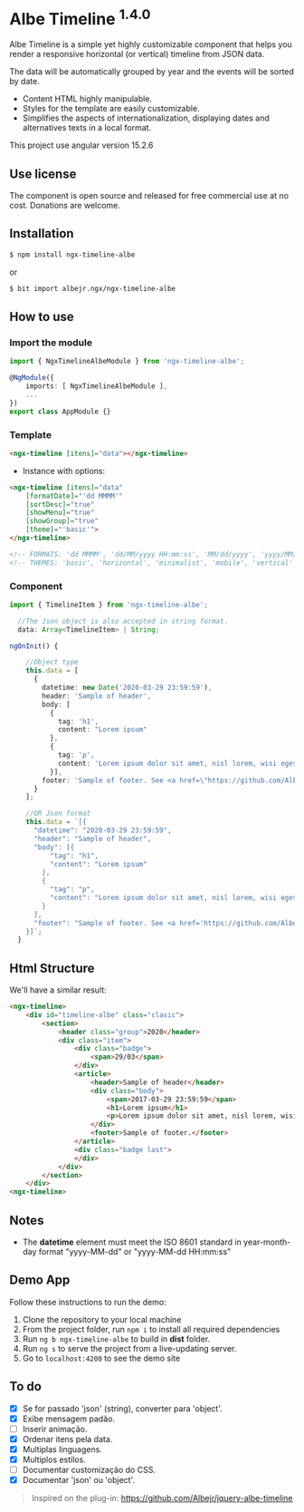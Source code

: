 # Albe Timeline <sup>1.4.0</sup>

Albe Timeline is a simple yet highly customizable component that helps you render a responsive horizontal (or vertical) timeline from JSON data.

The data will be automatically grouped by year and the events will be sorted by date.

- Content HTML highly manipulable.
- Styles for the template are easily customizable.
- Simplifies the aspects of internationalization, displaying dates and alternatives texts in a local format.

This project use angular version 15.2.6

## Use license
The component is open source and released for free commercial use at no cost. Donations are welcome.

## Installation
```html
$ npm install ngx-timeline-albe
```
or
```html
$ bit import albejr.ngx/ngx-timeline-albe
```

## How to use
### Import the module
```typescript
import { NgxTimelineAlbeModule } from 'ngx-timeline-albe';

@NgModule({
    imports: [ NgxTimelineAlbeModule ],
    ...
})
export class AppModule {}
```

### Template
```html
<ngx-timeline [itens]="data"></ngx-timeline>
```

* Instance with options:
```html
<ngx-timeline [itens]="data" 
    [formatDate]="'dd MMMM'" 
    [sortDesc]="true"
    [showMenu]="true" 
    [showGroup]="true" 
    [theme]="'basic'">
</ngx-timeline>

<!-- FORMATS: 'dd MMMM', 'dd/MM/yyyy HH:mm:ss', 'MM/dd/yyyy', 'yyyy/MM/dd' -->
<!-- THEMES: 'basic', 'horizontal', 'minimalist', 'mobile', 'vertical' -->
```

### Component
```typescript
import { TimelineItem } from 'ngx-timeline-albe';
```
```typescript
  //The Json object is also accepted in string format.
  data: Array<TimelineItem> | String;
```
```typescript
ngOnInit() {

    //Object type
    this.data = [
      {
        datetime: new Date('2020-03-29 23:59:59'),
        header: 'Sample of header',
        body: [
          {
            tag: 'h1',
            content: "Lorem ipsum"
          },
          {
            tag: 'p',
            content: 'Lorem ipsum dolor sit amet, nisl lorem, wisi egestas orci tempus class massa.'
          }],
        footer: 'Sample of footer. See <a href=\"https://github.com/Albejr/ngx-timeline\" target=\"_blank\">more details</a>'
      }
    ];

    //OR Json format
    this.data = `[{
      "datetime": "2020-03-29 23:59:59",
      "header": "Sample of header",
      "body": [{
          "tag": "h1",
          "content": "Lorem ipsum"
        },
        {
          "tag": "p",
          "content": "Lorem ipsum dolor sit amet, nisl lorem, wisi egestas orci tempus class massa."
        }
      ],
      "footer": "Sample of footer. See <a href='https://github.com/Albejr/jquery-albe-timeline' target='_blank'>more details</a>"
    }]`;
  }
```

## Html Structure
We'll have a similar result:
```html
<ngx-timeline>
    <div id="timeline-albe" class="clasic">
        <section>
            <header class="group">2020</header>
            <div class="item">
                <div class="badge">
                    <span>29/03</span>
                </div>
                <article>
                    <header>Sample of header</header>
                    <div class="body">
                        <span>2017-03-29 23:59:59</span>
                        <h1>Lorem ipsum</h1>
                        <p>Lorem ipsum dolor sit amet, nisl lorem, wisi egestas orci tempus class massa.</p>
                    </div>
                    <footer>Sample of footer.</footer>
                </article>
                <div class="badge last">
                </div>
            </div>
        </section>
    </div>
<ngx-timeline>
```

## Notes
* The **datetime** element must meet the ISO 8601 standard in year-month-day format "yyyy-MM-dd" or "yyyy-MM-dd HH:mm:ss"

## Demo App
Follow these instructions to run the demo:

1. Clone the repository to your local machine
2. From the project folder, run `npm i` to install all required dependencies
3. Run `ng b ngx-timeline-albe` to build in **dist** folder.
4. Run `ng s` to serve the project from a live-updating server.
5. Go to `localhost:4200` to see the demo site


## To do
- [x] Se for passado 'json' (string), converter para 'object'.
- [x] Exibe mensagem padão.
- [ ] Inserir animação.
- [x] Ordenar itens pela data.
- [x] Multiplas linguagens.
- [x] Multiplos estilos.
- [ ] Documentar customização do CSS.
- [x] Documentar 'json' ou 'object'.

>Inspired on the plug-in: https://github.com/Albejr/jquery-albe-timeline
